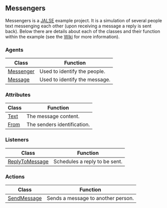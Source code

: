 ## Messengers

Messengers is a [JALSE](https://github.com/Ellzord/JALSE) example project. It is a simulation of several people text messenging each other (upon receiving a message a reply is sent back). Below there are details about each of the classes and their function within the example (see the [Wiki](https://github.com/Ellzord/JALSE/wiki) for more information).

### Agents

| Class | Function |
| ------------- | ------|
| [Messenger](https://github.com/Ellzord/JALSE-Messengers/blob/master/Messengers/src/messengers/entities/Messenger.java) | Used to identify the people. |
| [Message](https://github.com/Ellzord/JALSE-Messengers/blob/master/Messengers/src/messengers/entities/Message.java) | Used to identify the message. |

### Attributes

| Class | Function |
| ------------- | ------|
| [Text](https://github.com/Ellzord/JALSE-Messengers/blob/master/Messengers/src/messengers/attributes/Text.java) | The message content. |
| [From](https://github.com/Ellzord/JALSE-Messengers/blob/master/Messengers/src/messengers/attributes/From.java) | The senders identification. |

### Listeners

| Class | Function |
| ------------- | ------|
| [ReplyToMessage](https://github.com/Ellzord/JALSE-Messengers/blob/master/Messengers/src/messengers/listeners/ReplyToMessage.java) | Schedules a reply to be sent. |

### Actions

| Class | Function |
| ------------- | ------|
| [SendMessage](https://github.com/Ellzord/JALSE-Messengers/blob/master/Messengers/src/messengers/actions/SendMessage.java) | Sends a message to another person. |

